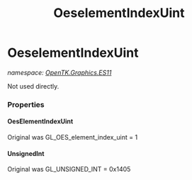 ﻿---
title: OeselementIndexUint
---

# OeselementIndexUint
_namespace: [OpenTK.Graphics.ES11](N-OpenTK.Graphics.ES11.html)_

Not used directly.



### Properties

#### OesElementIndexUint
Original was GL_OES_element_index_uint = 1
#### UnsignedInt
Original was GL_UNSIGNED_INT = 0x1405

